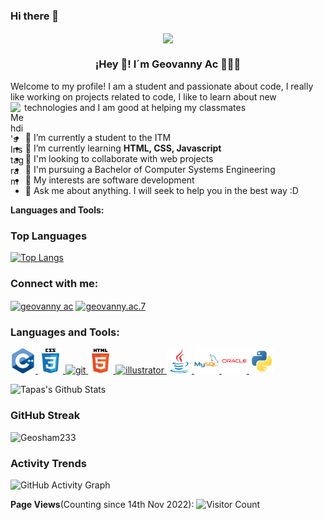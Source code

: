 ### Hi there 👋

<p align="center" width="300">
   <img align="center" width="200" src="https://user-images.githubusercontent.com/109768344/196978321-f5badca2-0bb5-46f1-9e9c-51c68498b9ac.jpg" />
   <h3 align="center">¡Hey 👋! I´m Geovanny Ac 👨🏻‍💻</h3>
</p>
Welcome to my profile! I am a student and passionate about code, I really like working on projects related to code, I like to learn about new technologies and I am good at helping my classmates


<a href="https://www.instagram.com/geovanny.ac.7/">
  <img align="left" alt="Mehdi's Instagram" width="22px" src="https://i0.wp.com/eltallerdehector.com/wp-content/uploads/2022/06/cd939-logo-instagram-png.png?fit=512%2C512&ssl=1" />
</a>

<br />
<br />

- 🔭 I’m currently a student to the ITM
- 🌱 I’m currently learning **HTML, CSS, Javascript**
- 👯 I'm looking to collaborate with web projects
- 💼 I'm pursuing a Bachelor of Computer Systems Engineering
- 🤔 My interests are software development
- 💬 Ask me about anything. I will seek to help you in the best way :D


**Languages and Tools:**  
### Top Languages

[![Top Langs](https://github-readme-stats.vercel.app/api/top-langs/?username=Geosham233&layout=compact)](https://github.com/anuraghazra/github-readme-stats)

<h3 align="left">Connect with me:</h3>
<p align="left">
<a href="https://fb.com/geovanny ac" target="blank"><img align="center" src="https://raw.githubusercontent.com/rahuldkjain/github-profile-readme-generator/master/src/images/icons/Social/facebook.svg" alt="geovanny ac" height="30" width="40" /></a>
<a href="https://instagram.com/geovanny.ac.7" target="blank"><img align="center" src="https://raw.githubusercontent.com/rahuldkjain/github-profile-readme-generator/master/src/images/icons/Social/instagram.svg" alt="geovanny.ac.7" height="30" width="40" /></a>
</p>
<h3 align="left">Languages and Tools:</h3>
<p align="left"> <a href="https://www.w3schools.com/cpp/" target="_blank" rel="noreferrer"> <img src="https://raw.githubusercontent.com/devicons/devicon/master/icons/cplusplus/cplusplus-original.svg" alt="cplusplus" width="40" height="40"/> </a> <a href="https://www.w3schools.com/css/" target="_blank" rel="noreferrer"> <img src="https://raw.githubusercontent.com/devicons/devicon/master/icons/css3/css3-original-wordmark.svg" alt="css3" width="40" height="40"/> </a> <a href="https://git-scm.com/" target="_blank" rel="noreferrer"> <img src="https://www.vectorlogo.zone/logos/git-scm/git-scm-icon.svg" alt="git" width="40" height="40"/> </a> <a href="https://www.w3.org/html/" target="_blank" rel="noreferrer"> <img src="https://raw.githubusercontent.com/devicons/devicon/master/icons/html5/html5-original-wordmark.svg" alt="html5" width="40" height="40"/> </a> <a href="https://www.adobe.com/in/products/illustrator.html" target="_blank" rel="noreferrer"> <img src="https://www.vectorlogo.zone/logos/adobe_illustrator/adobe_illustrator-icon.svg" alt="illustrator" width="40" height="40"/> </a> <a href="https://www.java.com" target="_blank" rel="noreferrer"> <img src="https://raw.githubusercontent.com/devicons/devicon/master/icons/java/java-original.svg" alt="java" width="40" height="40"/> </a> <a href="https://www.mysql.com/" target="_blank" rel="noreferrer"> <img src="https://raw.githubusercontent.com/devicons/devicon/master/icons/mysql/mysql-original-wordmark.svg" alt="mysql" width="40" height="40"/> </a> <a href="https://www.oracle.com/" target="_blank" rel="noreferrer"> <img src="https://raw.githubusercontent.com/devicons/devicon/master/icons/oracle/oracle-original.svg" alt="oracle" width="40" height="40"/> </a> <a href="https://www.python.org" target="_blank" rel="noreferrer"> <img src="https://raw.githubusercontent.com/devicons/devicon/master/icons/python/python-original.svg" alt="python" width="40" height="40"/> </a> </p>

![Tapas's Github Stats](https://github-readme-stats.vercel.app/api?username=Geosham233&show_icons=true&theme=radical)

### GitHub Streak

<img width="48%" src="https://github-readme-streak-stats.herokuapp.com/?user=Geosham233&theme=highcontrast&hide_border=true" alt="Geosham233" />

### Activity Trends

![GitHub Activity Graph](https://activity-graph.herokuapp.com/graph?username=Geosham233&theme=dracula&hide_border=true)

**Page Views**(Counting since 14th Nov 2022): ![Visitor Count](https://profile-counter.glitch.me/Geosham233/count.svg)
